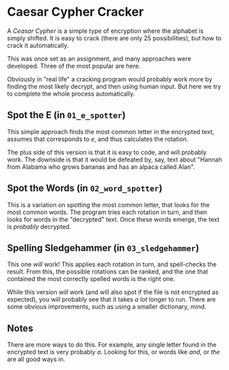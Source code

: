 # Caesar Cypher Cracker

A _Ceasar Cypher_ is a simple type of encryption where the alphabet is
simply shifted. It is easy to crack (there are only 25 possibilities), but
how to crack it automatically.

This was once set as an assignment, and many approaches were developed. Three
of the most popular are here. 

Obviously in "real life" a cracking program would probably work more by finding
the most likely decrypt, and then using human input. But here we try to complete
the whole process automatically.

## Spot the E (in `01_e_spotter`)

This simple approach finds the most common letter in the encrypted text, assumes
that corresponds to _e_, and thus calculates the rotation.

The plus side of this version is that it is easy to code, and will probably work.
The downside is that it would be defeated by, say, text about "Hannah from Alabama
who grows bananas and has an alpaca called Alan".

## Spot the Words (in `02_word_spotter`)

This is a variation on spotting the most common letter, that looks for the most
common words. The program tries each rotation in turn, and then looks for words
in the "decrypted" text. Once these words emerge, the text is _probably_ decrypted.

## Spelling Sledgehammer (in `03_sledgehammer`)

This one _will_ work! This applies each rotation in turn, and spell-checks the result.
From this, the possible rotations can be ranked, and the one that contained the most
correctly spelled words is the right one.

While this version _will_ work (and will also spot if the file is not encrypted
as expected), you will probably see that it takes _a lot_ longer to run. There are
some obvious improvements, such as using a smaller dictionary, mind.

## Notes

There are more ways to do this. For example, any single letter found in the encrypted
text is very probably _a_. Looking for this, or words like _and_, or _the_ are all
good ways in.
